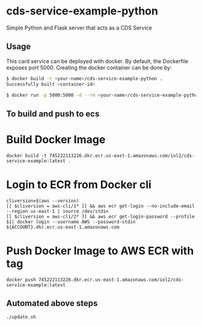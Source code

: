 # cds-service-example-python

Simple Python and Flask server that acts as a CDS Service

## Usage
This card service can be deployed with docker. By default, the Dockerfile exposes port 5000. Creating the docker container can be done by:

```bash
$ docker build -t <your-name>/cds-service-example-python .
Successfully built <container-id>

$ docker run -p 5000:5000 -d --rm <your-name>/cds-service-example-python
```

## To build and push to ecs

# Build Docker Image

```
docker build -t 745222113226.dkr.ecr.us-east-1.amazonaws.com/iol2/cds-service-example:latest .
```


# Login to ECR from Docker cli

```
cliversion=$(aws --version)
[[ $cliversion = aws-cli/1* ]] && aws ecr get-login --no-include-email --region us-east-1 | source /dev/stdin
[[ $cliversion = aws-cli/2* ]] && aws ecr get-login-password --profile $1| docker login --username AWS --password-stdin  ${ACCOUNT}.dkr.ecr.us-east-1.amazonaws.com
```

# Push Docker Image to AWS ECR with tag
```
docker push 745222113226.dkr.ecr.us-east-1.amazonaws.com/iol2/cds-service-example:latest
```

## Automated above steps 

```
./update.sh

```
